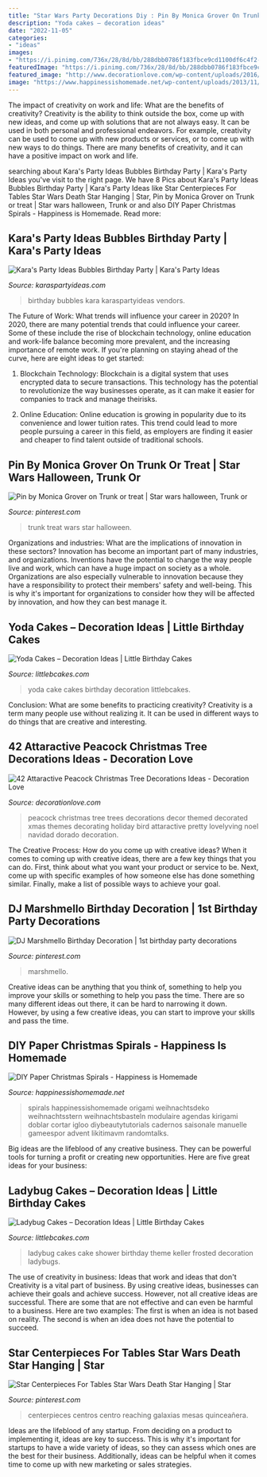 ```yaml
---
title: "Star Wars Party Decorations Diy : Pin By Monica Grover On Trunk Or Treat"
description: "Yoda cakes – decoration ideas"
date: "2022-11-05"
categories:
- "ideas"
images:
- "https://i.pinimg.com/736x/28/8d/bb/288dbb0786f183fbce9cd1100df6c4f2--trunk-or-treat-ideas-party.jpg"
featuredImage: "https://i.pinimg.com/736x/28/8d/bb/288dbb0786f183fbce9cd1100df6c4f2--trunk-or-treat-ideas-party.jpg"
featured_image: "http://www.decorationlove.com/wp-content/uploads/2016/10/Peacock-Decorated-Christmas-Trees.jpg"
image: "https://www.happinessishomemade.net/wp-content/uploads/2013/11/ChristmasSpirals-682x1024.jpg"
---
```



The impact of creativity on work and life: What are the benefits of creativity?
Creativity is the ability to think outside the box, come up with new ideas, and come up with solutions that are not always easy. It can be used in both personal and professional endeavors. For example, creativity can be used to come up with new products or services, or to come up with new ways to do things. There are many benefits of creativity, and it can have a positive impact on work and life.

	

		
searching about Kara&#039;s Party Ideas Bubbles Birthday Party | Kara&#039;s Party Ideas you've visit to the right page. We have 8 Pics about Kara&#039;s Party Ideas Bubbles Birthday Party | Kara&#039;s Party Ideas like Star Centerpieces For Tables Star Wars Death Star Hanging | Star, Pin by Monica Grover on Trunk or treat | Star wars halloween, Trunk or and also DIY Paper Christmas Spirals - Happiness is Homemade. Read more:
		
    
## Kara&#039;s Party Ideas Bubbles Birthday Party | Kara&#039;s Party Ideas

<img loading=lazy src="https://karaspartyideas.com/wp-content/uploads/2018/06/Bubbles-Birthday-Party-via-Karas-Party-Ideas-KarasPartyIdeas.com3_.jpg" onerror="this.onerror=null;this.src='https://tse3.mm.bing.net/th?id=OIP.fo_AaFJFBw0K4ULkVXVeHQHaJ3&amp;pid=15.1';" alt="Kara&#039;s Party Ideas Bubbles Birthday Party | Kara&#039;s Party Ideas">

_Source: karaspartyideas.com_

>birthday bubbles kara karaspartyideas vendors. 

	

The Future of Work: What trends will influence your career in 2020?
In 2020, there are many potential trends that could influence your career. Some of these include the rise of blockchain technology, online education and work-life balance becoming more prevalent, and the increasing importance of remote work. If you're planning on staying ahead of the curve, here are eight ideas to get started:
1. Blockchain Technology: Blockchain is a digital system that uses encrypted data to secure transactions. This technology has the potential to revolutionize the way businesses operate, as it can make it easier for companies to track and manage theirisks.

2. Online Education: Online education is growing in popularity due to its convenience and lower tuition rates. This trend could lead to more people pursuing a career in this field, as employers are finding it easier and cheaper to find talent outside of traditional schools.


    
## Pin By Monica Grover On Trunk Or Treat | Star Wars Halloween, Trunk Or

<img loading=lazy src="https://i.pinimg.com/736x/28/8d/bb/288dbb0786f183fbce9cd1100df6c4f2--trunk-or-treat-ideas-party.jpg" onerror="this.onerror=null;this.src='https://tse1.mm.bing.net/th?id=OIP.IozZccNOtA1t1k9W4oFbQwHaJ3&amp;pid=15.1';" alt="Pin by Monica Grover on Trunk or treat | Star wars halloween, Trunk or">

_Source: pinterest.com_

>trunk treat wars star halloween. 

	

Organizations and industries: What are the implications of innovation in these sectors?
Innovation has become an important part of many industries, and organizations. Inventions have the potential to change the way people live and work, which can have a huge impact on society as a whole. Organizations are also especially vulnerable to innovation because they have a responsibility to protect their members' safety and well-being. This is why it's important for organizations to consider how they will be affected by innovation, and how they can best manage it.

    
## Yoda Cakes – Decoration Ideas | Little Birthday Cakes

<img loading=lazy src="https://www.littlebcakes.com/wp-content/uploads/2014/01/Yoda-Cake.jpg" onerror="this.onerror=null;this.src='https://tse4.mm.bing.net/th?id=OIP.OicUkopzMSjfvTUu5zsT4QHaIi&amp;pid=15.1';" alt="Yoda Cakes – Decoration Ideas | Little Birthday Cakes">

_Source: littlebcakes.com_

>yoda cake cakes birthday decoration littlebcakes. 

	

Conclusion: What are some benefits to practicing creativity?
Creativity is a term many people use without realizing it. It can be used in different ways to do things that are creative and interesting.

    
## 42 Attaractive Peacock Christmas Tree Decorations Ideas - Decoration Love

<img loading=lazy src="http://www.decorationlove.com/wp-content/uploads/2016/10/Peacock-Decorated-Christmas-Trees.jpg" onerror="this.onerror=null;this.src='https://tse1.mm.bing.net/th?id=OIP.gUDU4COtyhwdye-M-guGJAAAAA&amp;pid=15.1';" alt="42 Attaractive Peacock Christmas Tree Decorations Ideas - Decoration Love">

_Source: decorationlove.com_

>peacock christmas tree trees decorations decor themed decorated xmas themes decorating holiday bird attaractive pretty lovelyving noel navidad dorado decoration. 

	

The Creative Process: How do you come up with creative ideas?
When it comes to coming up with creative ideas, there are a few key things that you can do. First, think about what you want your product or service to be. Next, come up with specific examples of how someone else has done something similar. Finally, make a list of possible ways to achieve your goal.

    
## DJ Marshmello Birthday Decoration | 1st Birthday Party Decorations

<img loading=lazy src="https://i.pinimg.com/736x/8e/4e/8c/8e4e8c08d5a8911feb9bc65a1c9b0bc7.jpg" onerror="this.onerror=null;this.src='https://tse2.mm.bing.net/th?id=OIP.2Cx8Hcjvyyhij74DMov7HwHaJ3&amp;pid=15.1';" alt="DJ Marshmello Birthday Decoration | 1st birthday party decorations">

_Source: pinterest.com_

>marshmello. 

	

Creative ideas can be anything that you think of, something to help you improve your skills or something to help you pass the time. There are so many different ideas out there, it can be hard to narrowing it down. However, by using a few creative ideas, you can start to improve your skills and pass the time.

    
## DIY Paper Christmas Spirals - Happiness Is Homemade

<img loading=lazy src="https://www.happinessishomemade.net/wp-content/uploads/2013/11/ChristmasSpirals-682x1024.jpg" onerror="this.onerror=null;this.src='https://tse3.mm.bing.net/th?id=OIP.VssfVLIOHEn6I-U36UtcYgHaLH&amp;pid=15.1';" alt="DIY Paper Christmas Spirals - Happiness is Homemade">

_Source: happinessishomemade.net_

>spirals happinessishomemade origami weihnachtsdeko weihnachtsstern weihnachtsbasteln modulaire agendas kirigami doblar cortar igloo diybeautytutorials cadernos saisonale manuelle gameespor advent likitimavm randomtalks. 

	

Big ideas are the lifeblood of any creative business. They can be powerful tools for turning a profit or creating new opportunities. Here are five great ideas for your business:

    
## Ladybug Cakes – Decoration Ideas | Little Birthday Cakes

<img loading=lazy src="http://www.littlebcakes.com/wp-content/uploads/2013/08/Ladybug-Cakes.jpg" onerror="this.onerror=null;this.src='https://tse4.mm.bing.net/th?id=OIP.4bbS5M262eivXTfP7oTsWwHaFj&amp;pid=15.1';" alt="Ladybug Cakes – Decoration Ideas | Little Birthday Cakes">

_Source: littlebcakes.com_

>ladybug cakes cake shower birthday theme keller frosted decoration ladybugs. 

	

The use of creativity in business: Ideas that work and ideas that don't
Creativity is a vital part of business. By using creative ideas, businesses can achieve their goals and achieve success. However, not all creative ideas are successful. There are some that are not effective and can even be harmful to a business. Here are two examples: The first is when an idea is not based on reality. The second is when an idea does not have the potential to succeed.

    
## Star Centerpieces For Tables Star Wars Death Star Hanging | Star

<img loading=lazy src="https://i.pinimg.com/736x/53/b8/99/53b8997bbe10d73c22269902e38135b8.jpg" onerror="this.onerror=null;this.src='https://tse4.mm.bing.net/th?id=OIP.41iBphbTWSPZNwMX2WqBkwHaLH&amp;pid=15.1';" alt="Star Centerpieces For Tables Star Wars Death Star Hanging | Star">

_Source: pinterest.com_

>centerpieces centros centro reaching galaxias mesas quinceañera. 

	

Ideas are the lifeblood of any startup. From deciding on a product to implementing it, ideas are key to success. This is why it's important for startups to have a wide variety of ideas, so they can assess which ones are the best for their business. Additionally, ideas can be helpful when it comes time to come up with new marketing or sales strategies.

